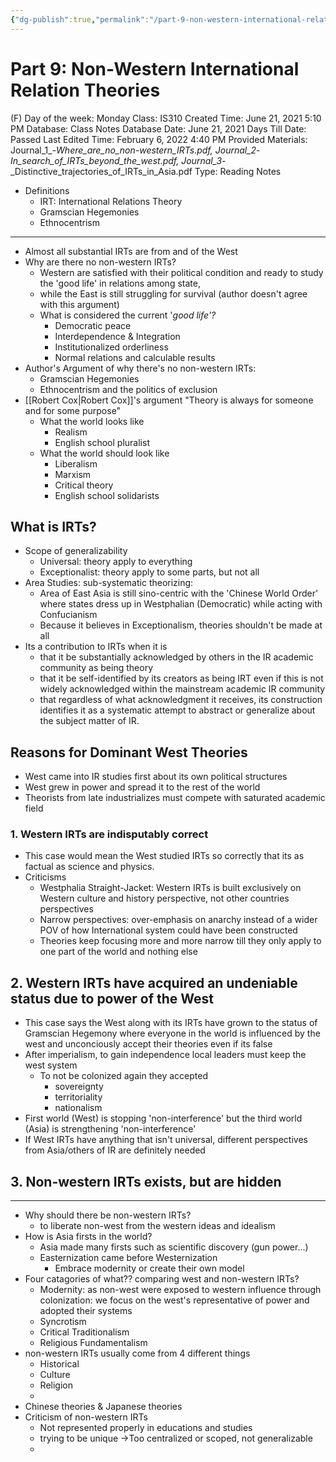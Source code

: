 ```yaml
---
{"dg-publish":true,"permalink":"/part-9-non-western-international-relation-theories/"}
---
```


# Part 9: Non-Western International Relation Theories

(F) Day of the week: Monday
Class: IS310
Created Time: June 21, 2021 5:10 PM
Database: Class Notes Database
Date: June 21, 2021
Days Till Date: Passed
Last Edited Time: February 6, 2022 4:40 PM
Provided Materials: Journal_1_-_Where_are_no_non-western_IRTs.pdf, Journal_2_-_In_search_of_IRTs_beyond_the_west.pdf, Journal_3_-_Distinctive_trajectories_of_IRTs_in_Asia.pdf
Type: Reading Notes

- Definitions
    - IRT: International Relations Theory
    - Gramscian Hegemonies
    - Ethnocentrism

---

- Almost all substantial IRTs are from and of the West
- Why are there no non-western IRTs?
    - Western are satisfied with their political condition and ready to study the 'good life' in relations among state,
    - while the East is still struggling for survival (author doesn't agree with this argument)
    - What is considered the current '*good life'?*
        - Democratic peace
        - Interdependence & Integration
        - Institutionalized orderliness
        - Normal relations and calculable results
- Author's Argument of why there's no non-western IRTs:
    - Gramscian Hegemonies
    - Ethnocentrism and the politics of exclusion
- [[Robert Cox\|Robert Cox]]'s argument "Theory is always for someone and for some purpose"
    - What the world looks like
        - Realism
        - English school pluralist
    - What the world should look like
        - Liberalism
        - Marxism
        - Critical theory
        - English school solidarists

## What is IRTs?

- Scope of generalizability
    - Universal: theory apply to everything
    - Exceptionalist: theory apply to some parts, but not all
- Area Studies: sub-systematic theorizing:
    - Area of East Asia is still sino-centric with the 'Chinese World Order' where states dress up in Westphalian (Democratic) while acting with Confucianism
    - Because it believes in Exceptionalism, theories shouldn't be made at all
- Its a contribution to IRTs when it is
    - that it be substantially acknowledged by others in the IR academic community as being theory
    - that it be self-identified by its creators as being IRT even if this is not widely acknowledged within the mainstream academic IR community
    - that regardless of what acknowledgment it receives, its construction identifies it as a systematic attempt to abstract or generalize about the subject matter of IR.

## Reasons for Dominant West Theories

- West came into IR studies first about its own political structures
- West grew in power and spread it to the rest of the world
- Theorists from late industrializes must compete with saturated academic field

### 1. Western IRTs are indisputably correct

- This case would mean the West studied IRTs so correctly that its as factual as science and physics.
- Criticisms
    - Westphalia Straight-Jacket: Western IRTs is built exclusively on Western culture and history perspective, not other countries perspectives
    - Narrow  perspectives: over-emphasis on anarchy instead of a wider POV of how International system could have been constructed
    - Theories keep focusing more and more narrow till they only apply to one part of the world and nothing else

## 2. Western IRTs have acquired an undeniable status due to power of the West

- This case says the West along with its IRTs have grown to the status of Gramscian Hegemony where everyone in the world is influenced by the west and unconciously accept their theories even if its false
- After imperialism, to gain independence local leaders must keep the west system
    - To not be colonized again they accepted
        - sovereignty
        - territoriality
        - nationalism
- First world (West) is stopping 'non-interference' but the third world (Asia) is strengthening 'non-interference'
- If West IRTs have anything that isn't universal, different perspectives from Asia/others of IR are definitely needed

## 3. Non-western IRTs exists, but are hidden

---

- Why should there be non-western IRTs?
    - to liberate non-west from the western ideas and idealism
- How is Asia firsts in the world?
    - Asia made many firsts such as scientific discovery (gun power...)
    - Easternization came before Westernization
        - Embrace modernity or create their own model
- Four catagories of what?? comparing west and non-western IRTs?
    - Modernity: as non-west were exposed to western influence through colonization: we focus on the west's representative of power and adopted their systems
    - Syncrotism
    - Critical Traditionalism
    - Religious Fundamentalism
- non-western IRTs usually come from 4 different things
    - Historical
    - Culture
    - Religion
    - 
- Chinese theories & Japanese theories
- Criticism of non-western IRTs
    - Not represented properly in educations and studies
    - trying to be unique →Too centralized or scoped, not generalizable
    -